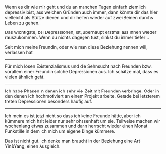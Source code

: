 <!-- 
.. title: Depressions
.. slug: depressions
.. date: 05/30/2014 10:23:08 PM UTC+02:00
.. tags: philosophical
.. link: 
.. description: 
.. type: text
-->

Wenn es dir wie mir geht und du an manchen Tagen einfach ziemlich
depressiv bist, aus welchen Gründen auch immer, dann könnte dir das hier
vielleicht als Stütze dienen und dir helfen wieder auf zwei Beinen
durchs Leben zu gehen.

Das wichtigste, bei Depressionen, ist, überhaupt erstmal aus ihnen wieder
rauszukommen. Wenn du nichts dagegen tust, sinkst du immer tiefer ..

Seit mich meine Freundin, oder wie man diese Beziehung nennen will, verlassen
hat 

---

Für mich lösen Existenzialismus und die Sehnsucht nach Freunden bzw. vorallem
einer Freundin solche Depressionen aus. Ich schätze mal, dass es vielen
ähnlich geht.

---

Ich habe Phasen in denen ich sehr viel Zeit mit Freunden verbringe.
Oder in den denen ich hochmotiviert an einem Projekt arbeite.
Gerade bei letzterem treten Depressionen besonders häufig auf.

---

Ich mein es ist jetzt nicht so dass ich keine Freunde hätte,
aber ich kümmere mich halt leider nur sehr phasenhaft um sie.
Teilweise machen wir wochenlang etwas zusammen und dann herrscht wieder einen
Monat Funkstille in dem ich mich um eigene Dinge kümmere.

Das ist nicht gut. Ich denke man braucht in der Beziehung eine Art Yin&Yang,
einen Ausgleich.
